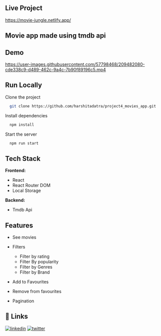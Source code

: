  ## Live Project
  
https://movie-jungle.netlify.app/
## Movie app made using tmdb api
  
## Demo







https://user-images.githubusercontent.com/57798468/209482080-cde338c9-d489-462c-9a4c-7b90f89196c5.mp4




## Run Locally

Clone the project

```bash
  git clone https://github.com/harshitadatra/project4_movies_app.git
```



Install dependencies

```bash
  npm install
```

Start the server

```bash
  npm run start
```


## Tech Stack

**Frontend:** 

- React
- React Router DOM
- Local Storage


**Backend:** 
- Tmdb Api


## Features

- See movies
   
- Filters 
    - Filter by rating
    - Filter By popularity
    - Filter by Genres
    - Filter by Brand
    
- Add to Favourites
- Remove from favourites
- Pagination



## 🔗 Links
[![linkedin](https://img.shields.io/badge/linkedin-0A66C2?style=for-the-badge&logo=linkedin&logoColor=white)](https://www.linkedin.com/in/harshit-adatra-777818179/)
[![twitter](https://img.shields.io/badge/twitter-1DA1F2?style=for-the-badge&logo=twitter&logoColor=white)](https://twitter.com/Harshit_Adatra)
